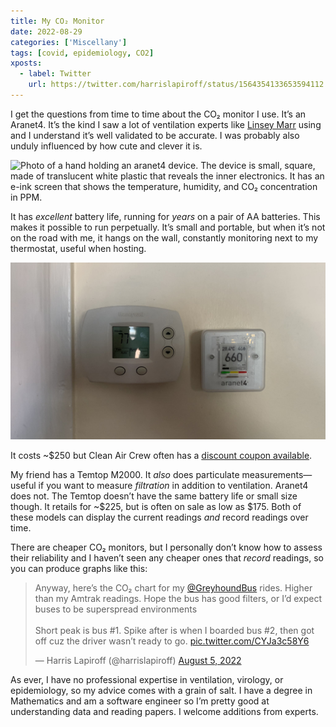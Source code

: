 ```yaml
---
title: My CO₂ Monitor
date: 2022-08-29
categories: ['Miscellany']
tags: [covid, epidemiology, CO2]
xposts:
  - label: Twitter
    url: https://twitter.com/harrislapiroff/status/1564354133653594112
---
```


I get the questions from time to time about the CO₂ monitor I use. It’s an Aranet4. It’s the kind I saw a lot of ventilation experts like [Linsey Marr](https://cee.vt.edu/people/faculty/lmarr.html) using and I understand it’s well validated to be accurate. I was probably also unduly influenced by how cute and clever it is.

![Photo of a hand holding an aranet4 device. The device is small, square, made of translucent white plastic that reveals the inner electronics. It has an e-ink screen that shows the temperature, humidity, and CO₂ concentration in PPM.](/media/my-co2-monitor/holding.jpg)

It has *excellent* battery life, running for *years* on a pair of AA batteries. This makes it possible to run perpetually. It’s small and portable, but when it’s not on the road with me, it hangs on the wall, constantly monitoring next to my thermostat, useful when hosting.

![A thermostat and an Aranet4 hanging side by side on a wall. The Aranet4 is smaller than the thermostat by maybe 20%.](../media/my-co2-monitor/wall.jpg)

It costs ~$250 but Clean Air Crew often has a [discount coupon available](https://cleanaircrew.org/aranet4coupon/).

My friend has a Temtop M2000. It *also* does particulate measurements—useful if you want to measure *filtration* in addition to ventilation. Aranet4 does not. The Temtop doesn’t have the same battery life or small size though. It retails for ~$225, but is often on sale as low as $175. Both of these models can display the current readings *and* record readings over time.

There are cheaper CO₂ monitors, but I personally don’t know how to assess their reliability and I haven’t seen any cheaper ones that *record* readings, so you can produce graphs like this:

<blockquote class="twitter-tweet" data-conversation="none" data-dnt="true"><p lang="en" dir="ltr">Anyway, here’s the CO₂ chart for my <a href="https://twitter.com/GreyhoundBus?ref_src=twsrc%5Etfw">@GreyhoundBus</a> rides. Higher than my Amtrak readings. Hope the bus has good filters, or I’d expect buses to be superspread environments<br><br>Short peak is bus #1. Spike after is when I boarded bus #2, then got off cuz the driver wasn’t ready to go. <a href="https://t.co/CYJa3c58Y6">pic.twitter.com/CYJa3c58Y6</a></p>&mdash; Harris Lapiroff (@harrislapiroff) <a href="https://twitter.com/harrislapiroff/status/1555606785041612801?ref_src=twsrc%5Etfw">August 5, 2022</a></blockquote> <script async src="https://platform.twitter.com/widgets.js" charset="utf-8"></script> 

As ever, I have no professional expertise in ventilation, virology, or epidemiology, so my advice comes with a grain of salt. I have a degree in Mathematics and am a software engineer so I’m pretty good at understanding data and reading papers. I welcome additions from experts.

